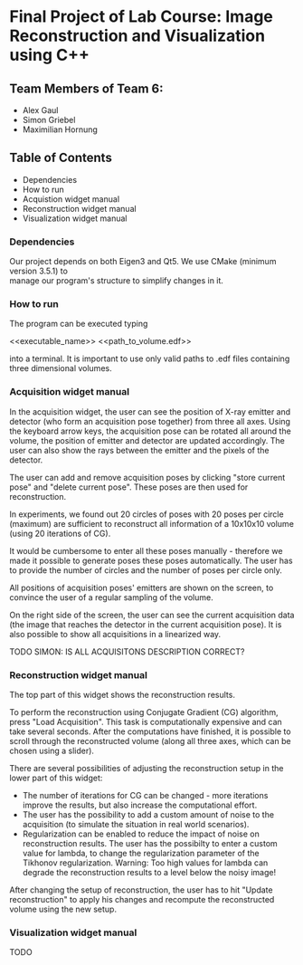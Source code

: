 # Final Project of Lab Course: Image Reconstruction and Visualization using C++

## Team Members of Team 6:
 - Alex Gaul
 - Simon Griebel
 - Maximilian Hornung

## Table of Contents

- Dependencies
- How to run
- Acquistion widget manual
- Reconstruction widget manual
- Visualization widget manual

### Dependencies

Our project depends on both Eigen3 and 
Qt5. We use CMake (minimum version 3.5.1) to  
manage our program's structure to simplify changes 
in it.

### How to run

The program can be executed typing

<<executable_name>> <<path_to_volume.edf>>

into a terminal.
It is important to use only valid paths to .edf files 
containing three dimensional volumes.

### Acquisition widget manual

In the acquisition widget, the user can see the position of 
X-ray emitter and detector (who form an 
acquisition pose together) from three all axes.
Using the keyboard arrow keys, the acquisition pose can be rotated 
all around the volume, the position of emitter and detector are 
updated accordingly. The user can also show the rays between 
the emitter and the pixels of the detector.

The user can add and remove acquisition poses by clicking "store current pose" and "delete current pose". These poses are then used for 
reconstruction.

In experiments, we found out 20 circles of poses with 20 poses per 
circle (maximum) are sufficient to reconstruct all information 
of a 10x10x10 volume (using 20 iterations of CG).

It would be cumbersome to enter all these poses manually - therefore
we made it possible to generate poses these poses automatically. The 
user has to provide the number of circles and the number of poses 
per circle only.

All positions of acquisition poses' emitters are shown on the screen, 
to convince the user of a regular sampling of the volume.

On the right side of the screen, the user can see the current acquisition
data (the image that reaches the detector in the current acquisition 
pose). It is also possible to show all acquisitions in a 
linearized way. 

TODO SIMON: IS ALL ACQUISITONS DESCRIPTION CORRECT?

### Reconstruction widget manual

The top part of this widget shows the reconstruction results. 

To perform the reconstruction using Conjugate Gradient (CG) algorithm, 
press "Load Acquisition". 
This task is computationally expensive and can take several
seconds. After the computations have finished, it is possible
to scroll through the reconstructed volume (along all three 
axes, which can be chosen using a slider).

There are several possibilities of adjusting the reconstruction
setup in the lower part of this widget:

- The number of iterations for CG can be changed - more iterations
improve the results, but also increase the computational effort. 
- The user has the possibility to add a custom amount of noise to the
acquisition (to simulate the situation in real world scenarios).
- Regularization can be enabled to reduce the impact of noise on 
reconstruction results. The user has the possibilty to enter a 
custom value for lambda, to change the 
regularization parameter of the Tikhonov regularization.
Warning: Too high values for lambda can degrade the reconstruction 
results to a level below the noisy image!

After changing the setup of reconstruction, the user has to hit 
"Update reconstruction" to apply his changes and recompute the 
reconstructed volume using the new setup. 

### Visualization widget manual

TODO